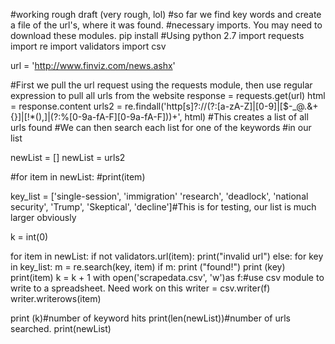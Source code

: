 #working rough draft (very rough, lol)
#so far we find key words and create a file of the url's, where it was found.
#necessary imports.  You may need to download these modules. pip install
#Using python 2.7
import requests
import re
import validators
import csv

url = 'http://www.finviz.com/news.ashx'

#First we pull the url request using the requests module, then use regular expression to pull all urls from the website
response = requests.get(url)
html = response.content
urls2 = re.findall('http[s]?://(?:[a-zA-Z]|[0-9]|[$-_@.&+{}]|[!*\(\),]|(?:%[0-9a-fA-F][0-9a-fA-F]))+', html)
#This creates a list of all urls found
#We can then search each list for one of the keywords
#in our list

newList = []
newList = urls2

#for item in newList:
    #print(item)

key_list = ['single-session', 'immigration' 'research', 'deadlock', 'national security', 'Trump', 'Skeptical', 'decline']#This is for testing, our list is much larger obviously

k = int(0)

for item in newList:
    if not validators.url(item):
        print("invalid url")
    else:
	for key in key_list:
    	    m = re.search(key, item)
    	    if m:
        	print ("found!")
		print (key)
		print(item)
		k = k + 1
		with open('scrapedata.csv', 'w')as f:#use csv module to write to a spreadsheet.  Need work on this
                    writer = csv.writer(f)
		    writer.writerows(item)


print (k)#number of keyword hits
print(len(newList))#number of urls searched.
print(newList)











